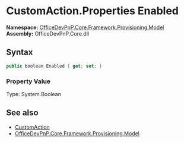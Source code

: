 # CustomAction.Properties Enabled
**Namespace:** [OfficeDevPnP.Core.Framework.Provisioning.Model](OfficeDevPnP.Core.Framework.Provisioning.Model.md)  
**Assembly:** OfficeDevPnP.Core.dll  
## Syntax
```C#
public boolean Enabled { get; set; }
```

### Property Value
Type: System.Boolean  

## See also
- [CustomAction](OfficeDevPnP.Core.Framework.Provisioning.Model.CustomAction.md) 
- [OfficeDevPnP.Core.Framework.Provisioning.Model](OfficeDevPnP.Core.Framework.Provisioning.Model.md)
